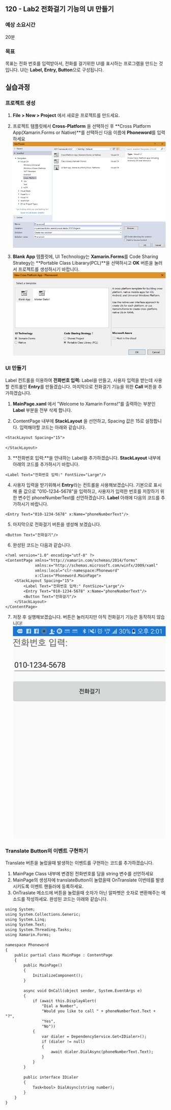 ## 120 - Lab2 전화걸기 기능의 UI 만들기 
### 예상 소요시간
20분

### 목표
목표는 전화 번호를 입력받아서, 전화를 걸기위한 UI를 표시하는 프로그램을 만드는 것입니다. UI는 **Label, Entry, Button**으로 구성됩니다.

## 실습과정
### 프로젝트 생성
1. **File > New > Project** 에서 새로운 프로젝트를 만드세요.
2. 프로젝트 템플릿에서 **Cross-Platform** 을 선택하신 후 **Cross Platform App(Xamarin.Forms or Native)**를 선택하신 다음 이름에 **Phoneword**를 입력하세요
![102_2_2](./images/102_2_2.png)

3. **Blank App** 템플릿에, UI Technology는 **Xamarin.Forms**를 Code Sharing Strategy는 **Portable Class Libarary(PCL)**을 선택하시고 **OK** 버튼을 눌러서 프로젝트를 생성하시기 바랍니다. 
![102_2_3](./images/102_2_3.png)


### UI 만들기
Label 컨트롤을 이용하여 **전화번호 입력:** Label을 만들고, 사용자 입력을 받는데 사용할 컨트롤인 **Entry**를 만들겠습니다. 마지막으로 전화걸기 기능을 위한 **Call** 버튼을 추가하겠습니다.  

1. **MainPage.xaml** 에서 "Welcome to Xamarin Forms!"를 출력하는 부분인 **Label** 부분을 전부 삭제 합니다. 

2. ContentPage 내부에 **StackLayout** 을 선언하고, Spacing 값은 15로 설정합니다. 입력해야할 코드는 아래와 같습니다.
```
<StackLayout Spacing="15">
        
</StackLayout>
```

3. **전화번호 입력:**을 안내하는 Label을 추가하겠습니다. **StackLayout** 내부에 아래의 코드를 추가하시기 바랍니다. 
```
<Label Text="전화번호 입력:" FontSize="Large"/>
```

4. 사용자 입력을 받기위해서 **Entry**라는 컨트롤을 사용해보겠습니다. 기본으로 표시해 줄 값으로 "010-1234-5678"을 입력하고, 사용자가 입력한 번호를 저장하기 위한 변수인 phoneNumberText를 선언하겠습니다. **Label** 아래에 다음의 코드를 추가하시기 바랍니다.
```
<Entry Text="010-1234-5678" x:Name="phoneNumberText"/>
```

5. 마지막으로 전화걸기 버튼을 생성해 보겠습니다. 
```
<Button Text="전화걸기"/>
```

6. 완성된 코드는 다음과 같습니다. 
```
<?xml version="1.0" encoding="utf-8" ?>
<ContentPage xmlns="http://xamarin.com/schemas/2014/forms"
             xmlns:x="http://schemas.microsoft.com/winfx/2009/xaml"
             xmlns:local="clr-namespace:Phoneword"
             x:Class="Phoneword.MainPage">
    <StackLayout Spacing="15">
        <Label Text="전화번호 입력:" FontSize="Large"/>
        <Entry Text="010-1234-5678" x:Name="phoneNumberText"/>
        <Button Text="전화걸기"/>
    </StackLayout>
</ContentPage>
```

7. 저장 후 실행해보겠습니다. 버튼은 눌러지지만 아직 전화걸기 기능은 동작하지 않습니다! 
![102_lab2_1](./images/120_lab2_1.png)


### Translate Button의 이벤트 구현하기
Translate 버튼을 눌렀을때 발생하는 이벤트를 구현하는 코드를 추가하겠습니다.

1. MainPage Class 내부에 변경된 전화번호를 담을 string 변수를 선언하세요
2. MainPage의 생성자에 translateButton이 눌렸을때 OnTranslate 이번테를 발생시키도록 이벤트 핸들러에 등록하세요.
3. OnTraslate 메소드에 버튼을 눌렀을때 숫자가 아닌 알파벳은 숫자로 변환해주는 메소드를 작성하세요.
완성된 코드는 아래와 같습니다. 

```
using System;
using System.Collections.Generic;
using System.Linq;
using System.Text;
using System.Threading.Tasks;
using Xamarin.Forms;

namespace Phoneword
{
    public partial class MainPage : ContentPage
    {
        public MainPage()
        {
            InitializeComponent();            
        }

        async void OnCall(object sender, System.EventArgs e)
        {
            if (await this.DisplayAlert(
                "Dial a Number",
                "Would you like to call " + phoneNumberText.Text + "?",
                "Yes",
                "No"))
            {
                var dialer = DependencyService.Get<IDialer>();
                if (dialer != null)
                {
                    await dialer.DialAsync(phoneNumberText.Text);
                }
            }
        }

        public interface IDialer
        {
            Task<bool> DialAsync(string number);
        }        
    }
}
```
